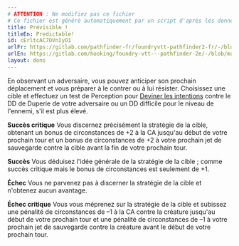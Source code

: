 ```yaml
---
# ATTENTION : Ne modifiez pas ce fichier
# Ce fichier est généré automatiquement par un script d'après les données du module Foundry VTT officiel et de sa traduction
title: Prévisible !
titleEn: Predictable!
id: cErltcAC7OVnIyO1
urlFr: https://gitlab.com/pathfinder-fr/foundryvtt-pathfinder2-fr/-/blob/master/data/feats/cErltcAC7OVnIyO1.htm
urlEn: https://gitlab.com/hooking/foundry-vtt---pathfinder-2e/-/blob/master/packs/data/feats.db/predictable.json
layout: dons
---
```

En observant un adversaire, vous pouvez anticiper son prochain déplacement et vous préparer à le contrer ou à lui résister. Choisissez une cible et effectuez un test de Perception pour [Deviner les intentions](../actions/deviner-les-intentions.html) contre le DD de Duperie de votre adversaire ou un DD difficile pour le niveau de l'ennemi, s'il est plus élevé.

**Succès critique** Vous discernez précisément la stratégie de la cible, obtenant un bonus de circonstances de +2 à la CA jusqu'au début de votre prochain tour et un bonus de circonstances de +2 à votre prochain jet de sauvegarde contre la cible avant la fin de votre prochain tour.

**Succès** Vous déduisez l'idée générale de la stratégie de la cible ; comme succès critique mais le bonus de circonstances est seulement de +1.

**Échec** Vous ne parvenez pas à discerner la stratégie de la cible et n'obtenez aucun avantage.

**Échec critique** Vous vous méprenez sur la stratégie de la cible et subissez une pénalité de circonstances de –1 à la CA contre la créature jusqu'au début de votre prochain tour et une pénalité de circonstances de –1 à votre prochain jet de sauvegarde contre la créature avant le début de votre prochain tour.
